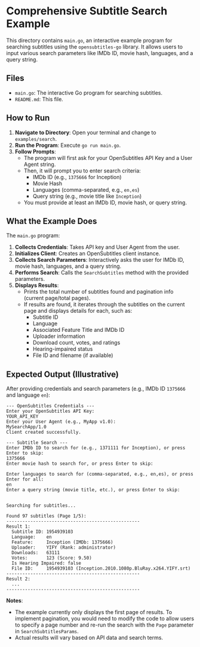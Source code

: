 # Comprehensive Subtitle Search Example

This directory contains `main.go`, an interactive example program for searching subtitles using the `opensubtitles-go` library. It allows users to input various search parameters like IMDb ID, movie hash, languages, and a query string.

## Files

- `main.go`: The interactive Go program for searching subtitles.
- `README.md`: This file.

## How to Run

1.  **Navigate to Directory**: Open your terminal and change to `examples/search`.
2.  **Run the Program**: Execute `go run main.go`.
3.  **Follow Prompts**:
    *   The program will first ask for your OpenSubtitles API Key and a User Agent string.
    *   Then, it will prompt you to enter search criteria:
        *   IMDb ID (e.g., `1375666` for Inception)
        *   Movie Hash
        *   Languages (comma-separated, e.g., `en,es`)
        *   Query string (e.g., movie title like `Inception`)
    *   You must provide at least an IMDb ID, movie hash, or query string.

## What the Example Does

The `main.go` program:

1.  **Collects Credentials**: Takes API key and User Agent from the user.
2.  **Initializes Client**: Creates an OpenSubtitles client instance.
3.  **Collects Search Parameters**: Interactively asks the user for IMDb ID, movie hash, languages, and a query string.
4.  **Performs Search**: Calls the `SearchSubtitles` method with the provided parameters.
5.  **Displays Results**: 
    *   Prints the total number of subtitles found and pagination info (current page/total pages).
    *   If results are found, it iterates through the subtitles on the current page and displays details for each, such as:
        *   Subtitle ID
        *   Language
        *   Associated Feature Title and IMDb ID
        *   Uploader information
        *   Download count, votes, and ratings
        *   Hearing-impaired status
        *   File ID and filename (if available)

## Expected Output (Illustrative)

After providing credentials and search parameters (e.g., IMDb ID `1375666` and language `en`):

```text
--- OpenSubtitles Credentials ---
Enter your OpenSubtitles API Key:
YOUR_API_KEY
Enter your User Agent (e.g., MyApp v1.0):
MySearchApp/1.0
Client created successfully.

--- Subtitle Search ---
Enter IMDb ID to search for (e.g., 1371111 for Inception), or press Enter to skip:
1375666
Enter movie hash to search for, or press Enter to skip:

Enter languages to search for (comma-separated, e.g., en,es), or press Enter for all:
en
Enter a query string (movie title, etc.), or press Enter to skip:


Searching for subtitles...

Found 97 subtitles (Page 1/5):
--------------------------------------------------
Result 1:
  Subtitle ID: 1954939103
  Language:    en
  Feature:     Inception (IMDb: 1375666)
  Uploader:    YIFY (Rank: administrator)
  Downloads:   63111
  Votes:       123 (Score: 9.50)
  Is Hearing Impaired: false
  File ID:     1954939103 (Inception.2010.1080p.BluRay.x264.YIFY.srt)
--------------------------------------------------
Result 2:
  ...
--------------------------------------------------
```

**Notes**:
*   The example currently only displays the first page of results. To implement pagination, you would need to modify the code to allow users to specify a page number and re-run the search with the `Page` parameter in `SearchSubtitlesParams`.
*   Actual results will vary based on API data and search terms. 